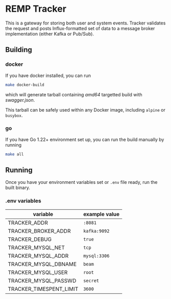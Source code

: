 # REMP Tracker

This is a gateway for storing both user and system events. Tracker validates the request and posts Influx-formatted
set of data to a message broker implementation (either Kafka or Pub/Sub).

## Building

### docker

If you have docker installed, you can run

```bash
make docker-build
``` 

which will generate tarball containing *amd64* targetted
build with *swagger.json*.

This tarball can be safely used within any Docker image, including `alpine` or `busybox`.

### go

If you have Go 1.22+ environment set up, you can run the build manually by running

```bash
make all
```

## Running

Once you have your environment variables set or `.env` file ready, run the built binary.

### .env variables

variable|example value
--- | ---
TRACKER_ADDR|`:8081`
TRACKER_BROKER_ADDR|`kafka:9092`
TRACKER_DEBUG|`true`
TRACKER_MYSQL_NET|`tcp`
TRACKER_MYSQL_ADDR|`mysql:3306`
TRACKER_MYSQL_DBNAME|`beam`
TRACKER_MYSQL_USER|`root`
TRACKER_MYSQL_PASSWD|`secret`
TRACKER_TIMESPENT_LIMIT|`3600`
